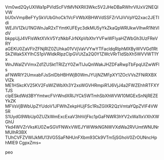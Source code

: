 Vm0wd2QyUXlWa1pPVldScFVtMVNXRll3Wkc5V2JHeDBaRWhrVlUxV2NEQlVW
bU0xVmpBeFYySkVUbGhoCk1VcFVWbXBHWVdSSFZrVlJiVVpYQ2xac2JETldi
WEJIV1ZkU1NGWnJaR2xTYmtKUFEyc3dkMU5yYkZkaQpWRUkwVlhwR1NtVldV
bkppUjJ4VFlsWktXVkV5YzNkbFJrNXpVbXhrYVFwWFIyaHZWbGh3UzFReVRY
aGEKU0ZaVFlrZFNjRlZ0ZUhka01VVjVaVVYwYTFacldqRlphMXByWVVGd1Rt
SkZWak5XYlhCS1pVWldkRlpzClpGVUtZa2Q0Y1ZWcVRrTldSbXh5WVVWT1Yx
WnJWalZVVmxZd1ZUSktTRlZzY0ZwTlJuQnlWakJHZDFaRwpTbFpqUlZwWFls
aFNWRlY2UmxabFJsSnlDbHBHWjB0WmJYUjNZMFpXY1ZOcVVsZFNiRXBXVlZk
ME1HSkcKV25KV2FsWlZWbXh3Y2xsWGVHRmpiR1J6VjJ4a2FWZEhhRTFXYTJS
clpESkdWd3BYYmtwcFVrWndXRlJYCk5WTmhSbXhWVW10MGExSnNjREZEYkZK
MFVsVjBWbUpZYUdoV1JFWlhZekpHUjFSc1RsZGlXR2QzVmtaYQpZVlF4VW5R
S1UydG9WbUp0ZUZkWmExcExaV3hhVjFkc1pGaFNWR3hYV2xWa1IxVXhXWGhU
Ykd4WVZrVksKU0ZwSGVFNWxVWEJYWWtkNGNWVXdWa2RVUmtWNUNrMUlhR3BX
TUhCVFZVWlJkMU13VG5SaFNHUnFXbm93Ck9VTm5jSGhoV0ZrOUNncHphMlE9
CgpxZms=

peo